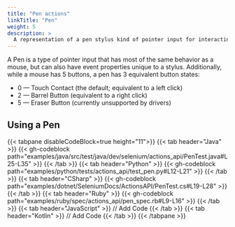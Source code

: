```yaml
---
title: "Pen actions"
linkTitle: "Pen"
weight: 5
description: >
  A representation of a pen stylus kind of pointer input for interacting with a web page.
---
```


A Pen is a type of pointer input that has most of the same behavior as a mouse, but can
also have event properties unique to a stylus. Additionally, while a mouse
has 5 buttons, a pen has 3 equivalent button states:

* 0 — Touch Contact (the default; equivalent to a left click)
* 2 — Barrel Button (equivalent to a right click)
* 5 — Eraser Button (currently unsupported by drivers)

## Using a Pen

{{< tabpane disableCodeBlock=true height="11">}}
    {{< tab header="Java" >}}
        {{< gh-codeblock path="examples/java/src/test/java/dev/selenium/actions_api/PenTest.java#L25-L35" >}}
    {{< /tab >}}
    {{< tab header="Python" >}}
        {{< gh-codeblock path="examples/python/tests/actions_api/test_pen.py#L12-L21" >}}
    {{< /tab >}}
    {{< tab header="CSharp" >}}
        {{< gh-codeblock path="examples/dotnet/SeleniumDocs/ActionsAPI/PenTest.cs#L19-L28" >}}
    {{< /tab >}}
    {{< tab header="Ruby" >}}
        {{< gh-codeblock path="examples/ruby/spec/actions_api/pen_spec.rb#L9-L16" >}}
    {{< /tab >}}
    {{< tab header="JavaScript" >}}
        // Add Code
   {{< /tab >}}
    {{< tab header="Kotlin" >}}
        // Add Code
    {{< /tab >}}
{{< /tabpane >}}

